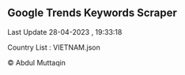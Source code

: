 

## Google Trends Keywords Scraper 
 
Last Update 28-04-2023 , 19:33:18

Country List :
VIETNAM.json



© Abdul Muttaqin 
